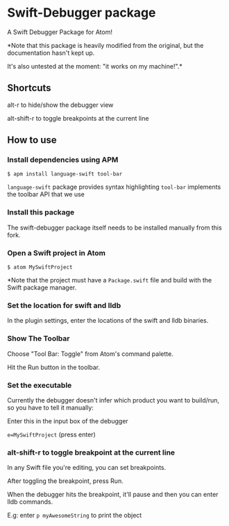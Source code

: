 # Swift-Debugger package

A Swift Debugger Package for Atom!

*Note that this package is heavily modified from the original, but the documentation hasn't kept up.

It's also untested at the moment: "it works on my machine!".*


## Shortcuts

alt-r to hide/show the debugger view

alt-shift-r to toggle breakpoints at the current line

## How to use

### Install dependencies using APM

```
$ apm install language-swift tool-bar
```

`language-swift` package provides syntax highlighting
`tool-bar` implements the toolbar API that we use

### Install this package

The swift-debugger package itself needs to be installed manually from this fork.

### Open a Swift project in Atom

```
$ atom MySwiftProject
```

*Note that the project must have a `Package.swift` file and build with the Swift package manager.

### Set the location for swift and lldb

In the plugin settings, enter the locations of the swift and lldb binaries.

### Show The Toolbar

Choose "Tool Bar: Toggle" from Atom's command palette.

Hit the Run button in the toolbar.

### Set the executable

Currently the debugger doesn't infer which product you want to build/run, so you have to tell it manually:

Enter this in the input box of the debugger

`e=MySwiftProject` (press enter)


### alt-shift-r to toggle breakpoint at the current line

In any Swift file you're editing, you can set breakpoints.

After toggling the breakpoint, press Run.

When the debugger hits the breakpoint, it'll pause and then you can enter lldb commands.

E.g: enter `p myAwesomeString` to print the object
